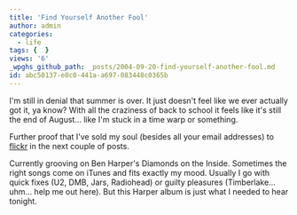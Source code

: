 ```yaml
---
title: 'Find Yourself Another Fool'
author: admin
categories:
  - life
tags: {  }
views: '6'
_wpghs_github_path: _posts/2004-09-20-find-yourself-another-fool.md
id: abc50137-e0c0-441a-a697-083448c0365b
---
```

<p>I'm still in denial that summer is over.  It just doesn't feel like we ever actually got it, ya know?  With all the craziness of back to school it feels like it's still the end of August... like I'm stuck in a time warp or something.</p>
<p>Further proof that I've sold my soul (besides all your email addresses) to <a href="http://www.flickr.com">flickr</a> in the next couple of posts.</p>
<p>Currently grooving on Ben Harper's Diamonds on the Inside.  Sometimes the right songs come on iTunes and fits exactly my mood.  Usually I go with quick fixes (U2, DMB, Jars, Radiohead) or guilty pleasures (Timberlake...  uhm...  help me out here).  But this Harper album is just what I needed to hear tonight.</p>
